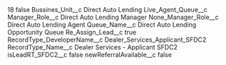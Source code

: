 <?xml version="1.0" encoding="UTF-8"?>
<CustomMetadata xmlns="http://soap.sforce.com/2006/04/metadata" xmlns:xsi="http://www.w3.org/2001/XMLSchema-instance" xmlns:xsd="http://www.w3.org/2001/XMLSchema">
    <label>18</label>
    <protected>false</protected>
    <values>
        <field>Bussines_Unit__c</field>
        <value xsi:type="xsd:string">Direct Auto Lending</value>
    </values>
    <values>
        <field>Live_Agent_Queue__c</field>
        <value xsi:nil="true"/>
    </values>
    <values>
        <field>Manager_Role__c</field>
        <value xsi:type="xsd:string">Direct Auto Lending Manager</value>
    </values>
    <values>
        <field>None_Manager_Role__c</field>
        <value xsi:type="xsd:string">Direct Auto Lending Agent</value>
    </values>
    <values>
        <field>Queue_Name__c</field>
        <value xsi:type="xsd:string">Direct Auto Lending Opportunity Queue</value>
    </values>
    <values>
        <field>Re_Assign_Lead__c</field>
        <value xsi:type="xsd:boolean">true</value>
    </values>
    <values>
        <field>RecordType_DeveloperName__c</field>
        <value xsi:type="xsd:string">Dealer_Services_Applicant_SFDC2</value>
    </values>
    <values>
        <field>RecordType_Name__c</field>
        <value xsi:type="xsd:string">Dealer Services - Applicant SFDC2</value>
    </values>
    <values>
        <field>isLeadRT_SFDC2__c</field>
        <value xsi:type="xsd:boolean">false</value>
    </values>
    <values>
        <field>newReferralAvailable__c</field>
        <value xsi:type="xsd:boolean">false</value>
    </values>
</CustomMetadata>
